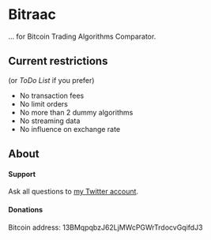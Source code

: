 # Bitraac

... for Bitcoin Trading Algorithms Comparator.

## Current restrictions

(or _ToDo List_ if you prefer)

  * No transaction fees
  * No limit orders
  * No more than 2 dummy algorithms
  * No streaming data
  * No influence on exchange rate

## About

#### Support

Ask all questions to [my Twitter account](http://www.twitter.com/marcdeverdelhan).

#### Donations

Bitcoin address: 13BMqpqbzJ62LjMWcPGWrTrdocvGqifdJ3 
